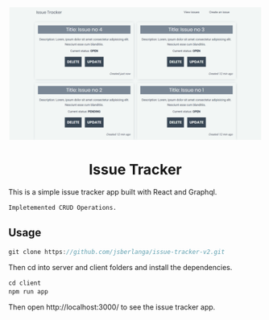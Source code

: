 <p align="center">
  <a href="#">
    <img alt="issue-tracker" src="client/static/images/capture.png" width="500" />
  </a>
</p>
<h1 align="center">
  Issue Tracker
</h1>
This is a simple issue tracker app built with React and Graphql.

```diff
Impletemented CRUD Operations.
```


## Usage

```js
git clone https://github.com/jsberlanga/issue-tracker-v2.git
```

Then cd into server and client folders and install the dependencies.

```js
cd client
npm run app
```

Then open http://localhost:3000/ to see the issue tracker app.
